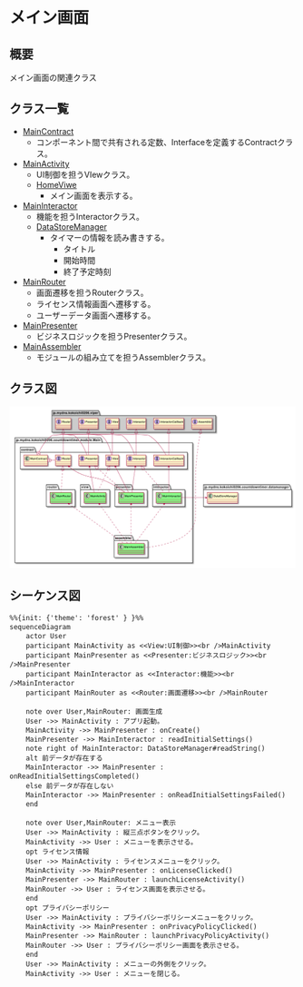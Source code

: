 # メイン画面

## 概要
メイン画面の関連クラス

## クラス一覧
- [MainContract](https://github.com/kokoichi206/count-down-timer/tree/main/app/src/main/java/jp/mydns/kokoichi0206/countdowntimer/module/main/contract/MainContract.kt)
    - コンポーネント間で共有される定数、Interfaceを定義するContractクラス。
- [MainActivity](https://github.com/kokoichi206/count-down-timer/tree/main/app/src/main/java/jp/mydns/kokoichi0206/countdowntimer/module/main/view/MainActivity.kt)
    - UI制御を担うVIewクラス。
    - [HomeViwe](https://github.com/kokoichi206/count-down-timer/tree/main/app/src/main/java/jp/mydns/kokoichi0206/countdowntimer/module/main/view/HomeView.kt)
        - メイン画面を表示する。
- [MainInteractor](https://github.com/kokoichi206/count-down-timer/tree/main/app/src/main/java/jp/mydns/kokoichi0206/countdowntimer/module/main/interactor/MainInteractor.kt)
    - 機能を担うInteractorクラス。
    - [DataStoreManager](https://github.com/kokoichi206/count-down-timer/tree/main/app/src/main/java/jp/mydns/kokoichi0206/countdowntimer/datamanager/DataStoreManager.kt)
        - タイマーの情報を読み書きする。
            - タイトル
            - 開始時間
            - 終了予定時刻
- [MainRouter](https://github.com/kokoichi206/count-down-timer/tree/main/app/src/main/java/jp/mydns/kokoichi0206/countdowntimer/module/main/router/MainRouter.kt)
    - 画面遷移を担うRouterクラス。
    - ライセンス情報画面へ遷移する。
    - ユーザーデータ画面へ遷移する。
- [MainPresenter](https://github.com/kokoichi206/count-down-timer/tree/main/app/src/main/java/jp/mydns/kokoichi0206/countdowntimer/module/main/presenter/MainPresenter.kt)
    - ビジネスロジックを担うPresenterクラス。
- [MainAssembler](https://github.com/kokoichi206/count-down-timer/tree/main/app/src/main/java/jp/mydns/kokoichi0206/countdowntimer/module/main/assembler/MainAssembler.kt)
    - モジュールの組み立てを担うAssemblerクラス。

## クラス図

![](imgs/class_main.png)

## シーケンス図

``` mermaid
%%{init: {'theme': 'forest' } }%%
sequenceDiagram
    actor User
    participant MainActivity as <<View:UI制御>><br />MainActivity
    participant MainPresenter as <<Presenter:ビジネスロジック>><br />MainPresenter
    participant MainInteractor as <<Interactor:機能>><br />MainInteractor
    participant MainRouter as <<Router:画面遷移>><br />MainRouter

    note over User,MainRouter: 画面生成
    User ->> MainActivity : アプリ起動。
    MainActivity ->> MainPresenter : onCreate()
    MainPresenter ->> MainInteractor : readInitialSettings()
    note right of MainInteractor: DataStoreManager#readString()
    alt 前データが存在する
    MainInteractor ->> MainPresenter : onReadInitialSettingsCompleted()
    else 前データが存在しない
    MainInteractor ->> MainPresenter : onReadInitialSettingsFailed()
    end

    note over User,MainRouter: メニュー表示
    User ->> MainActivity : 縦三点ボタンをクリック。
    MainActivity ->> User : メニューを表示させる。
    opt ライセンス情報
    User ->> MainActivity : ライセンスメニューをクリック。
    MainActivity ->> MainPresenter : onLicenseClicked()
    MainPresenter ->> MainRouter : launchLicenseActivity()
    MainRouter ->> User : ライセンス画面を表示させる。
    end
    opt プライバシーポリシー
    User ->> MainActivity : プライバシーポリシーメニューをクリック。
    MainActivity ->> MainPresenter : onPrivacyPolicyClicked()
    MainPresenter ->> MainRouter : launchPrivacyPolicyActivity()
    MainRouter ->> User : プライバシーポリシー画面を表示させる。
    end
    User ->> MainActivity : メニューの外側をクリック。
    MainActivity ->> User : メニューを閉じる。
```


